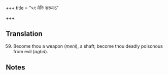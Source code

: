+++
title = "५९ मेनिः शरव्याऽ"

+++
## Translation
59. Become thou a weapon (*mení*), a shaft; become thou deadly poisonous  
from evil (*aghá*).

## Notes

